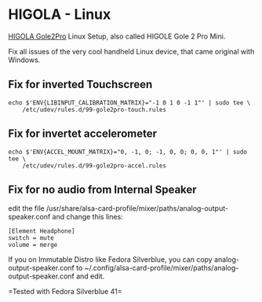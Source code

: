 # HIGOLA - Linux
[HIGOLA Gole2Pro](https://goleminipc.com/de/products/higole-gole-2-pro-mini-pc-windows-11-pro-intel-celeron-n5095-16gb-lpddr4-256gb-rom) Linux Setup, also called HIGOLE Gole 2 Pro Mini.

Fix all issues of the very cool handheld Linux device, that came original with Windows. 


## Fix for inverted Touchscreen

```
echo $'ENV{LIBINPUT_CALIBRATION_MATRIX}="-1 0 1 0 -1 1"' | sudo tee \
    /etc/udev/rules.d/99-gole2pro-touch.rules
```

## Fix for invertet accelerometer

```
echo $'ENV{ACCEL_MOUNT_MATRIX}="0, -1, 0; -1, 0, 0; 0, 0, 1"' | sudo tee \
    /etc/udev/rules.d/99-gole2pro-accel.rules
```

## Fix for no audio from Internal Speaker

edit the file     /usr/share/alsa-card-profile/mixer/paths/analog-output-speaker.conf and change this lines: 

```
[Element Headphone]
switch = mute
volume = merge
```
If you on Immutable Distro like Fedora Silverblue, you can copy analog-output-speaker.conf to ~/.config/alsa-card-profile/mixer/paths/analog-output-speaker.conf and edit. 

=Tested with Fedora Silverblue 41=
